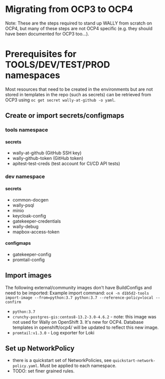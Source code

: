 # Migrating from OCP3 to OCP4

Note: These are the steps required to stand up WALLY from scratch on OCP4, but many of these steps are not OCP4 specific (e.g. they should have been documented for OCP3 too...).

# Prerequisites for TOOLS/DEV/TEST/PROD namespaces

Most resources that need to be created in the environments but are not stored in templates in the repo (such as secrets) can be retrieved from OCP3 using `oc get secret wally-at-github -o yaml`.

## Create or import secrets/configmaps

### tools namespace
#### secrets
* wally-at-github (GitHub SSH key)
* wally-github-token (GitHub token)
* apitest-test-creds (test account for CI/CD API tests)

### dev namespace
#### secrets
* common-docgen
* wally-psql
* minio
* keycloak-config
* gatekeeper-credentials
* wally-debug
* mapbox-access-token

#### configmaps
* gatekeeper-config
* promtail-config

## Import images

The following external/community images don't have BuildConfigs and need to be imported:
Example import command: `oc4 -n d1b5d2-tools import-image --from=python:3.7 python:3.7 --reference-policy=local --confirm`

* `python:3.7`
* `crunchy-postgres-gis:centos8-13.2-3.0-4.6.2` - note: this image was not used for Wally on OpenShift 3. It's new for OCP4.  Database templates in openshift/ocp4/ will be updated to reflect this new image.
* `promtail:v1.3.0` - Log exporter for Loki

## Set up NetworkPolicy

* there is a quickstart set of NetworkPolicies, see `quickstart-network-policy.yaml`. Must be applied to each namespace.
* TODO: set finer grained rules.
